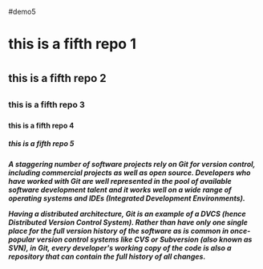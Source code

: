 #demo5
<h1> this is a fifth repo 1<h1>
<h2> this is a fifth repo 2<h2>
<h3> this is a fifth repo 3<h3>
<h4> this is a fifth repo 4<h4>
<h5> this is a fifth repo 5<h5>

<div>A staggering number of software projects rely on Git for version control, including commercial projects as well as open source. Developers who have worked with Git are well represented in the pool of available software development talent and it works well on a wide range of operating systems and IDEs (Integrated Development Environments).

Having a distributed architecture, Git is an example of a DVCS (hence Distributed Version Control System). Rather than have only one single place for the full version history of the software as is common in once-popular version control systems like CVS or Subversion (also known as SVN), in Git, every developer's working copy of the code is also a repository that can contain the full history of all changes.<div>